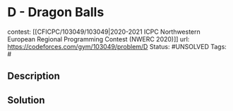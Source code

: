# D - Dragon Balls

contest: [[CFICPC/103049/103049|2020-2021 ICPC Northwestern European Regional Programming Contest (NWERC 2020)]]
url: https://codeforces.com/gym/103049/problem/D
Status: #UNSOLVED
Tags: #

## Description

## Solution

